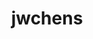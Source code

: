 ---
layout: playlist
title: jwchens
section: College
embed: '<iframe class="playlist" loading="lazy" src="about:blank" data-src="https://open.spotify.com/embed/playlist/4wR7TeK9OlLbGWySn9LiZD" width="100%" height="380" frameborder="0" allowtransparency="true" allow="autoplay; clipboard-write; encrypted-media; fullscreen; picture-in-picture" title="Spotify playlist"></iframe>'
story: zàijiàn mothatruckas sophomore summer
order: 9
---